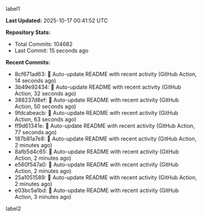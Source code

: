 
label1 
<!-- ACTIVITY_START -->
**Last Updated:** 2025-10-17 00:41:52 UTC

**Repository Stats:**
- Total Commits: 104682
- Last Commit: 15 seconds ago

**Recent Commits:**
- 8cf671ad63: 🤖 Auto-update README with recent activity (GitHub Action, 14 seconds ago)
- 3b49e92434: 🤖 Auto-update README with recent activity (GitHub Action, 32 seconds ago)
- 388237d8ef: 🤖 Auto-update README with recent activity (GitHub Action, 50 seconds ago)
- 9fdcabeacb: 🤖 Auto-update README with recent activity (GitHub Action, 63 seconds ago)
- ff9d61341e: 🤖 Auto-update README with recent activity (GitHub Action, 77 seconds ago)
- 187b81a7e8: 🤖 Auto-update README with recent activity (GitHub Action, 2 minutes ago)
- 8afb5d4c65: 🤖 Auto-update README with recent activity (GitHub Action, 2 minutes ago)
- e560f547a0: 🤖 Auto-update README with recent activity (GitHub Action, 2 minutes ago)
- 25a1051589: 🤖 Auto-update README with recent activity (GitHub Action, 2 minutes ago)
- e03bc5a1bd: 🤖 Auto-update README with recent activity (GitHub Action, 3 minutes ago)
<!-- ACTIVITY_END -->

label2
